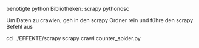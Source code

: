 benötigte python Bibliotheken: 
scrapy
pythonosc

Um Daten zu crawlen, geh in den scrapy Ordner rein und führe den scrapy Befehl aus

cd ../EFFEKTE/scrapy
scrapy crawl counter_spider.py